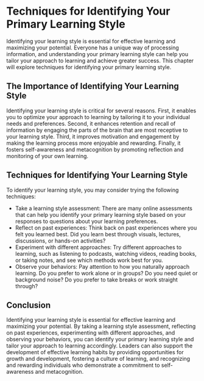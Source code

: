 Techniques for Identifying Your Primary Learning Style
==================================================================================================

Identifying your learning style is essential for effective learning and maximizing your potential. Everyone has a unique way of processing information, and understanding your primary learning style can help you tailor your approach to learning and achieve greater success. This chapter will explore techniques for identifying your primary learning style.

The Importance of Identifying Your Learning Style
-------------------------------------------------

Identifying your learning style is critical for several reasons. First, it enables you to optimize your approach to learning by tailoring it to your individual needs and preferences. Second, it enhances retention and recall of information by engaging the parts of the brain that are most receptive to your learning style. Third, it improves motivation and engagement by making the learning process more enjoyable and rewarding. Finally, it fosters self-awareness and metacognition by promoting reflection and monitoring of your own learning.

Techniques for Identifying Your Learning Style
----------------------------------------------

To identify your learning style, you may consider trying the following techniques:

* Take a learning style assessment: There are many online assessments that can help you identify your primary learning style based on your responses to questions about your learning preferences.
* Reflect on past experiences: Think back on past experiences where you felt you learned best. Did you learn best through visuals, lectures, discussions, or hands-on activities?
* Experiment with different approaches: Try different approaches to learning, such as listening to podcasts, watching videos, reading books, or taking notes, and see which methods work best for you.
* Observe your behaviors: Pay attention to how you naturally approach learning. Do you prefer to work alone or in groups? Do you need quiet or background noise? Do you prefer to take breaks or work straight through?

Conclusion
----------

Identifying your learning style is essential for effective learning and maximizing your potential. By taking a learning style assessment, reflecting on past experiences, experimenting with different approaches, and observing your behaviors, you can identify your primary learning style and tailor your approach to learning accordingly. Leaders can also support the development of effective learning habits by providing opportunities for growth and development, fostering a culture of learning, and recognizing and rewarding individuals who demonstrate a commitment to self-awareness and metacognition.
